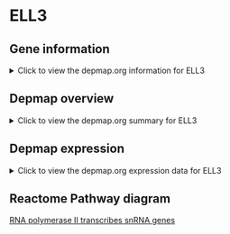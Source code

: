 <h1>ELL3</h1>

<h2>Gene information</h2>
<details>
  <summary>Click to view the depmap.org information for ELL3</summary>
  <iframe src="https://depmap.org/portal/gene/ELL3?tab=about" style="border:none;width:100%;height:800px"></iframe>
</details>

<h2>Depmap overview</h2>
<details>
  <summary>Click to view the depmap.org summary for ELL3</summary>
  <iframe src="https://depmap.org/portal/gene/ELL3?tab=overview" style="border:none;width:100%;height:800px"></iframe>
</details>

<h2>Depmap expression</h2>
<details>
  <summary>Click to view the depmap.org expression data for ELL3</summary>
  <iframe src="https://depmap.org/portal/gene/ELL3?tab=characterization" style="border:none;width:100%;height:800px"></iframe>
</details>



<h2>Reactome Pathway diagram</h2>
<a href="https://reactome.org/PathwayBrowser/#/R-HSA-6807505" target="_BLANK">RNA polymerase II transcribes snRNA genes</a>



